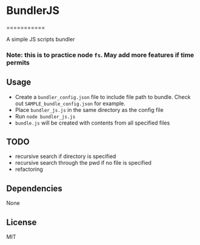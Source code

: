 # BundlerJS
===========

A simple JS scripts bundler
### Note: this is to practice node `fs`. May add more features if time permits


## Usage
+ Create a `bundler_config.json` file to include file path to bundle. Check out `SAMPLE_bundle_config.json` for example.
+ Place `bundler_js.js` in the same directory as the config file
+ Run `node bundler_js.js`
+ `bundle.js` will be created with contents from all specified files


## TODO
+ recursive search if directory is specified
+ recursive search through the pwd if no file is specified
+ refactoring


## Dependencies
None


## License
MIT
